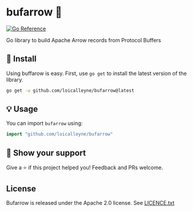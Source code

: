 bufarrow 🦬 
===================
[![Go Reference](https://pkg.go.dev/badge/github.com/loicalleyne/bufarrow.svg)](https://pkg.go.dev/github.com/loicalleyne/bufarrow)

Go library to build Apache Arrow records from Protocol Buffers

## 🚀 Install

Using buffarow is easy. First, use `go get` to install the latest version
of the library.

```sh
go get -u github.com/loicalleyne/bufarrow@latest
```

## 💡 Usage

You can import `bufarrow` using:

```go
import "github.com/loicalleyne/bufarrow"
```

## 💫 Show your support

Give a ⭐️ if this project helped you!
Feedback and PRs welcome.

## License

Bufarrow is released under the Apache 2.0 license. See [LICENCE.txt](LICENCE.txt)